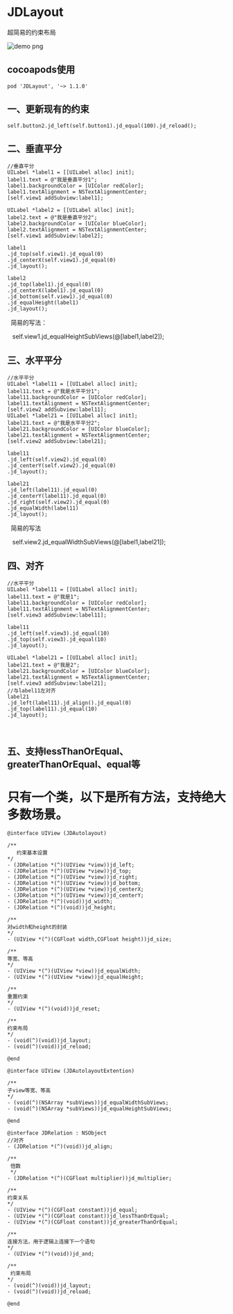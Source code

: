 # JDLayout
超简易的约束布局

![demo png](https://github.com/wangjindong/JDLayout/blob/master/demo.gif "demo")

## cocoapods使用

    pod 'JDLayout', '~> 1.1.0'

## 一、更新现有的约束

    self.button2.jd_left(self.button1).jd_equal(100).jd_reload();

## 二、垂直平分

    //垂直平分
    UILabel *label1 = [[UILabel alloc] init];
    label1.text = @"我是垂直平分1";
    label1.backgroundColor = [UIColor redColor];
    label1.textAlignment = NSTextAlignmentCenter;
    [self.view1 addSubview:label1];
    
    UILabel *label2 = [[UILabel alloc] init];
    label2.text = @"我是垂直平分2";
    label2.backgroundColor = [UIColor blueColor];
    label2.textAlignment = NSTextAlignmentCenter;
    [self.view1 addSubview:label2];
    
    label1
    .jd_top(self.view1).jd_equal(0)
    .jd_centerX(self.view1).jd_equal(0)
    .jd_layout();
    
    label2
    .jd_top(label1).jd_equal(0)
    .jd_centerX(label1).jd_equal(0)
    .jd_bottom(self.view1).jd_equal(0)
    .jd_equalHeight(label1)
    .jd_layout();
    
   简易的写法：
   
    self.view1.jd_equalHeightSubViews(@[label1,label2]);

## 三、水平平分

    //水平平分
    UILabel *label11 = [[UILabel alloc] init];
    label11.text = @"我是水平平分1";
    label11.backgroundColor = [UIColor redColor];
    label11.textAlignment = NSTextAlignmentCenter;
    [self.view2 addSubview:label11];
    UILabel *label21 = [[UILabel alloc] init];
    label21.text = @"我是水平平分2";
    label21.backgroundColor = [UIColor blueColor];
    label21.textAlignment = NSTextAlignmentCenter;
    [self.view2 addSubview:label21];

    label11
    .jd_left(self.view2).jd_equal(0)
    .jd_centerY(self.view2).jd_equal(0)
    .jd_layout();
    
    label21
    .jd_left(label11).jd_equal(0)
    .jd_centerY(label11).jd_equal(0)
    .jd_right(self.view2).jd_equal(0)
    .jd_equalWidth(label11)
    .jd_layout();
    
   简易的写法
    
    self.view2.jd_equalWidthSubViews(@[label1,label21]);
    
## 四、对齐

    //水平平分
    UILabel *label11 = [[UILabel alloc] init];
    label11.text = @"我是1";
    label11.backgroundColor = [UIColor redColor];
    label11.textAlignment = NSTextAlignmentCenter;
    [self.view3 addSubview:label11];
    
    label11
    .jd_left(self.view3).jd_equal(10)
    .jd_top(self.view3).jd_equal(10)
    .jd_layout();
    
    UILabel *label21 = [[UILabel alloc] init];
    label21.text = @"我是2";
    label21.backgroundColor = [UIColor blueColor];
    label21.textAlignment = NSTextAlignmentCenter;
    [self.view3 addSubview:label21];
    //与label11左对齐
    label21
    .jd_left(label11).jd_align().jd_equal(0)
    .jd_top(label11).jd_equal(10)
    .jd_layout();
    
    

## 五、支持lessThanOrEqual、greaterThanOrEqual、equal等



# 只有一个类，以下是所有方法，支持绝大多数场景。

    @interface UIView (JDAutolayout)

    /**
       约束基本设置
    */
    - (JDRelation *(^)(UIView *view))jd_left;
    - (JDRelation *(^)(UIView *view))jd_top;
    - (JDRelation *(^)(UIView *view))jd_right;
    - (JDRelation *(^)(UIView *view))jd_bottom;
    - (JDRelation *(^)(UIView *view))jd_centerX;
    - (JDRelation *(^)(UIView *view))jd_centerY;
    - (JDRelation *(^)(void))jd_width;
    - (JDRelation *(^)(void))jd_height;

    /**
    对width和height的封装
    */
    - (UIView *(^)(CGFloat width,CGFloat height))jd_size;

    /**
    等宽、等高
    */
    - (UIView *(^)(UIView *view))jd_equalWidth;
    - (UIView *(^)(UIView *view))jd_equalHeight;

    /**
    重置约束
    */
    - (UIView *(^)(void))jd_reset;

    /**
    约束布局
    */
    - (void(^)(void))jd_layout;
    - (void(^)(void))jd_reload;

    @end

    @interface UIView (JDAutolayoutExtention)

    /**
    子view等宽、等高
    */
    - (void(^)(NSArray *subViews))jd_equalWidthSubViews;
    - (void(^)(NSArray *subViews))jd_equalHeightSubViews;

    @end

    @interface JDRelation : NSObject
    //对齐
    - (JDRelation *(^)(void))jd_align;

    /**
     倍数
     */
    - (JDRelation *(^)(CGFloat multiplier))jd_multiplier;

    /**
    约束关系
    */
    - (UIView *(^)(CGFloat constant))jd_equal;
    - (UIView *(^)(CGFloat constant))jd_lessThanOrEqual;
    - (UIView *(^)(CGFloat constant))jd_greaterThanOrEqual;

    /**
    连接方法，用于逻辑上连接下一个语句
    */
    - (UIView *(^)(void))jd_and;

    /**
     约束布局
    */
    - (void(^)(void))jd_layout;
    - (void(^)(void))jd_reload;

    @end
